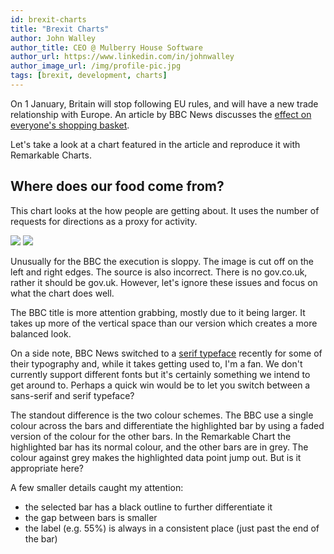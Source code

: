 ```yaml
---
id: brexit-charts
title: "Brexit Charts"
author: John Walley
author_title: CEO @ Mulberry House Software
author_url: https://www.linkedin.com/in/johnwalley
author_image_url: /img/profile-pic.jpg
tags: [brexit, development, charts]
---
```


On 1 January, Britain will stop following EU rules, and will have a new trade relationship with Europe. An article by BBC News discusses the [effect on everyone's shopping basket](https://www.bbc.co.uk/news/business-55222125).

Let's take a look at a chart featured in the article and reproduce it with Remarkable Charts.

## Where does our food come from?

This chart looks at the how people are getting about. It uses the number of requests for directions as a proxy for activity.

![](/img/blog/where-does-our-food-come-from.png)
![](/img/blog/remarkable-chart-where-does-our-food-come-from-1.png)

Unusually for the BBC the execution is sloppy. The image is cut off on the left and right edges. The source is also incorrect. There is no gov.co.uk, rather it should be gov.uk. However, let's ignore these issues and focus on what the chart does well.

<!-- truncate-->

The BBC title is more attention grabbing, mostly due to it being larger. It takes up more of the vertical space than our version which creates a more balanced look.

On a side note, BBC News switched to a [serif typeface](https://en.wikipedia.org/wiki/Serif) recently for some of their typography and, while it takes getting used to, I'm a fan. We don't currently support different fonts but it's certainly something we intend to get around to. Perhaps a quick win would be to let you switch between a sans-serif and serif typeface?

The standout difference is the two colour schemes. The BBC use a single colour across the bars and differentiate the highlighted bar by using a faded version of the colour for the other bars. In the Remarkable Chart the highlighted bar has its normal colour, and the other bars are in grey. The colour against grey makes the highlighted data point jump out. But is it appropriate here?

A few smaller details caught my attention:

- the selected bar has a black outline to further differentiate it
- the gap between bars is smaller
- the label (e.g. 55%) is always in a consistent place (just past the end of the bar)
